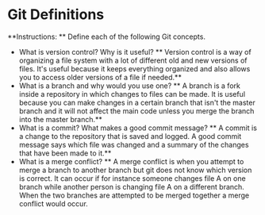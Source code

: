 # Git Definitions

**Instructions: ** Define each of the following Git concepts.

* What is version control?  Why is it useful?
** Version control is a way of organizing a file system with a lot of different old and new versions of files. It's useful because it keeps everything organized and also allows you to access older versions of a file if needed.** 
* What is a branch and why would you use one?
** A branch is a fork inside a repository in which changes to files can be made. It is useful because you can make changes in a certain branch that isn't the master branch and it will not affect the main code unless you merge the branch into the master branch.**
* What is a commit? What makes a good commit message?
** A commit is a change to the repository that is saved and logged. A good commit message says which file was changed and a summary of the changes that have been made to it.**
* What is a merge conflict?
** A merge conflict is when you attempt to merge a branch to another branch but git does not know which version is correct. It can occur if for instance someone changes file A on one branch while another person is changing file A on a different branch. When the two branches are attempted to be merged together a merge conflict would occur. 

